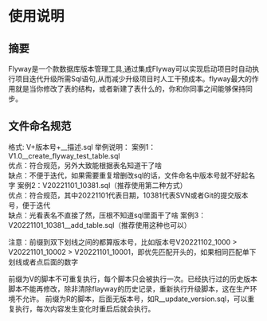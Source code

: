 # 使用说明
## 摘要
Flyway是一个款数据库版本管理工具,通过集成Flyway可以实现启动项目时自动执行项目迭代升级所需Sql语句,从而减少升级项目时人工干预成本。flyway最大的作用就是当你修改了表的结构，或者新建了表什么的，你和你同事之间能够保持同步。

## 文件命名规范
格式: V+版本号+__描述.sql
举例说明：
    案例1：V1.0__create_flyway_test_table.sql      
        优点：符合规范，另外大致能根据表名知道干了啥     
        缺点：不便于迭代，如果需要重复增删改sql的话，文件命名中版本号就不好起名字
    案例2：V20221101_10381.sql（推荐使用第二种方式）    
        优点：符合规范，其中20221101代表日期，10381代表SVN或者Git的提交版本号，便于迭代     
        缺点：光看表名不直接了然，压根不知道sql里面干了啥
    案例3：V20221101_10381__add_table.sql（推荐使用这种也可以）

注意：前缀到双下划线之间的都算版本号，比如版本号V20221102_1000 > V20221101_10002   > V20221101_10001，即优先匹配开头的，如果相同匹配单下划线或者点后面的数字

前缀为V的脚本不可重复执行，每个脚本只会被执行一次。已经执行过的历史版本脚本不能再修改，除非清除flayway的历史记录，重新执行升级脚本，这在生产环境不允许。
前缀为R的脚本，后面无版本号，如R__update_version.sql，可以重复执行，每次内容发生变化时重启后就会执行。
